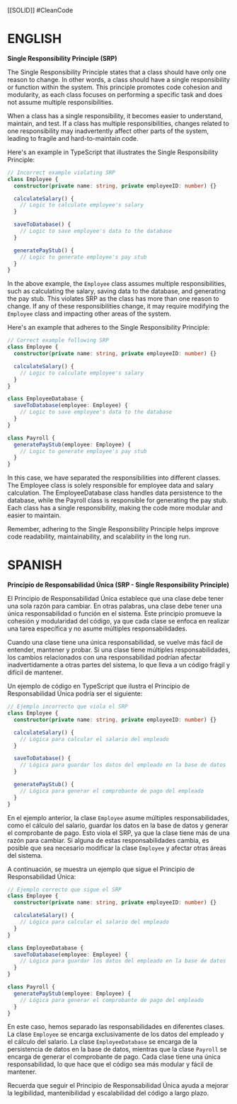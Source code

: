   [[SOLID]] #CleanCode
# ENGLISH
**Single Responsibility Principle (SRP)**

The Single Responsibility Principle states that a class should have only one reason to change. In other words, a class should have a single responsibility or function within the system. This principle promotes code cohesion and modularity, as each class focuses on performing a specific task and does not assume multiple responsibilities.

When a class has a single responsibility, it becomes easier to understand, maintain, and test. If a class has multiple responsibilities, changes related to one responsibility may inadvertently affect other parts of the system, leading to fragile and hard-to-maintain code.

Here's an example in TypeScript that illustrates the Single Responsibility Principle:
```ts
// Incorrect example violating SRP
class Employee {
  constructor(private name: string, private employeeID: number) {}

  calculateSalary() {
    // Logic to calculate employee's salary
  }

  saveToDatabase() {
    // Logic to save employee's data to the database
  }

  generatePayStub() {
    // Logic to generate employee's pay stub
  }
}
```

In the above example, the `Employee` class assumes multiple responsibilities, such as calculating the salary, saving data to the database, and generating the pay stub. This violates SRP as the class has more than one reason to change. If any of these responsibilities change, it may require modifying the `Employee` class and impacting other areas of the system.

Here's an example that adheres to the Single Responsibility Principle:

```ts
// Correct example following SRP
class Employee {
  constructor(private name: string, private employeeID: number) {}

  calculateSalary() {
    // Logic to calculate employee's salary
  }
}

class EmployeeDatabase {
  saveToDatabase(employee: Employee) {
    // Logic to save employee's data to the database
  }
}

class Payroll {
  generatePayStub(employee: Employee) {
    // Logic to generate employee's pay stub
  }
}
```


In this case, we have separated the responsibilities into different classes. The Employee class is solely responsible for employee data and salary calculation. The EmployeeDatabase class handles data persistence to the database, while the Payroll class is responsible for generating the pay stub. Each class has a single responsibility, making the code more modular and easier to maintain.

Remember, adhering to the Single Responsibility Principle helps improve code readability, maintainability, and scalability in the long run.


# SPANISH
**Principio de Responsabilidad Única (SRP - Single Responsibility Principle)**

El Principio de Responsabilidad Única establece que una clase debe tener una sola razón para cambiar. En otras palabras, una clase debe tener una única responsabilidad o función en el sistema. Este principio promueve la cohesión y modularidad del código, ya que cada clase se enfoca en realizar una tarea específica y no asume múltiples responsabilidades.

Cuando una clase tiene una única responsabilidad, se vuelve más fácil de entender, mantener y probar. Si una clase tiene múltiples responsabilidades, los cambios relacionados con una responsabilidad podrían afectar inadvertidamente a otras partes del sistema, lo que lleva a un código frágil y difícil de mantener.

Un ejemplo de código en TypeScript que ilustra el Principio de Responsabilidad Única podría ser el siguiente:

```ts
// Ejemplo incorrecto que viola el SRP
class Employee {
  constructor(private name: string, private employeeID: number) {}

  calculateSalary() {
    // Lógica para calcular el salario del empleado
  }

  saveToDatabase() {
    // Lógica para guardar los datos del empleado en la base de datos
  }

  generatePayStub() {
    // Lógica para generar el comprobante de pago del empleado
  }
}
```

En el ejemplo anterior, la clase `Employee` asume múltiples responsabilidades, como el cálculo del salario, guardar los datos en la base de datos y generar el comprobante de pago. Esto viola el SRP, ya que la clase tiene más de una razón para cambiar. Si alguna de estas responsabilidades cambia, es posible que sea necesario modificar la clase `Employee` y afectar otras áreas del sistema.

A continuación, se muestra un ejemplo que sigue el Principio de Responsabilidad Única:

```ts
// Ejemplo correcto que sigue el SRP
class Employee {
  constructor(private name: string, private employeeID: number) {}

  calculateSalary() {
    // Lógica para calcular el salario del empleado
  }
}

class EmployeeDatabase {
  saveToDatabase(employee: Employee) {
    // Lógica para guardar los datos del empleado en la base de datos
  }
}

class Payroll {
  generatePayStub(employee: Employee) {
    // Lógica para generar el comprobante de pago del empleado
  }
}
```

En este caso, hemos separado las responsabilidades en diferentes clases. La clase `Employee` se encarga exclusivamente de los datos del empleado y el cálculo del salario. La clase `EmployeeDatabase` se encarga de la persistencia de datos en la base de datos, mientras que la clase `Payroll` se encarga de generar el comprobante de pago. Cada clase tiene una única responsabilidad, lo que hace que el código sea más modular y fácil de mantener.

Recuerda que seguir el Principio de Responsabilidad Única ayuda a mejorar la legibilidad, mantenibilidad y escalabilidad del código a largo plazo.